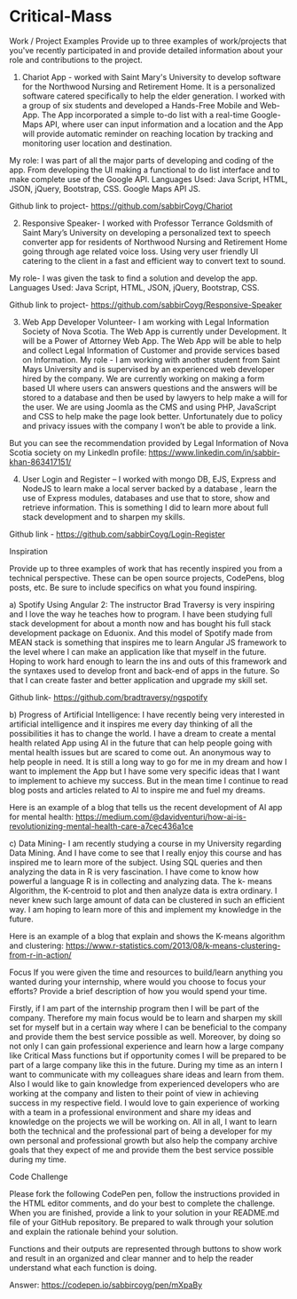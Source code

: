 # Critical-Mass

Work / Project Examples
Provide up to three examples of work/projects that you've recently participated in and provide detailed information about your role and contributions to the project.
1. Chariot App - worked with Saint Mary's University to develop software for the Northwood Nursing and Retirement Home.
It is a personalized software catered specifically to help the elder generation. I worked with a group of six students and developed a Hands-Free Mobile and Web-App. The App incorporated a simple to-do list with a real-time Google-Maps API, where user can input information and a location and the App will provide automatic reminder on reaching location by tracking and monitoring user location and destination. 


My role: I was part of all the major parts of developing and coding of the app. From developing the UI making a functional to do list interface and to make complete use of the Google API. 
Languages Used: Java Script, HTML, JSON, jQuery, Bootstrap, CSS. Google Maps API JS.


Github link to project- https://github.com/sabbirCoyg/Chariot

2. Responsive Speaker- I worked with Professor Terrance Goldsmith of Saint Mary’s University on developing a personalized text to speech converter app for residents of Northwood Nursing and Retirement Home going through age related voice loss. Using very user friendly UI catering to the client in a fast and efficient way to convert text to sound. 


My role- I was given the task to find a solution and develop the app.
Languages Used: Java Script, HTML, JSON, jQuery, Bootstrap, CSS.


Github link to project- https://github.com/sabbirCoyg/Responsive-Speaker

3. Web App Developer Volunteer- I am working with Legal Information Society of Nova Scotia. The Web App is currently under Development. It will be a Power of Attorney Web App. The Web App will be able to help and collect Legal Information of Customer and provide services based on Information.
My role - I am working with another student from Saint Mays University and is supervised by an experienced web developer hired by the company. We are currently working on making a form based UI where users can answers questions and the answers will be stored to a database and then be used by lawyers to help make a will for the user. We are using Joomla as the CMS and using PHP, JavaScript and CSS to help make the page look better. Unfortunately due to policy and privacy issues with the company I won’t be able to provide a link. 


But you can see the recommendation provided by Legal Information of Nova Scotia society on my LinkedIn profile: https://www.linkedin.com/in/sabbir-khan-863417151/

4. User Login and Register – I worked with mongo DB, EJS, Express and NodeJS  to learn make a local server backed by a database , learn the use of Express modules, databases and use that to store, show and retrieve information. This is something I did to learn more about full stack development and to sharpen my skills.


Github link - https://github.com/sabbirCoyg/Login-Register

Inspiration


Provide up to three examples of work that has recently inspired you from a technical perspective. These can be open source projects, CodePens, blog posts, etc. Be sure to include specifics on what you found inspiring.


a) Spotify Using Angular 2: The instructor Brad Traversy is very inspiring and I love the way he teaches how to program. I have been studying full stack development for about a month now and has bought his full stack development package on Eduonix. And this model of Spotify made from MEAN stack is something that inspires me to learn Angular JS framework to the level where I can make an application like that myself in the future. Hoping to work hard enough to learn the ins and outs of this framework and the syntaxes used to develop front and back-end of apps in the future. So that I can create faster and better application and upgrade my skill set.


Github link- https://github.com/bradtraversy/ngspotify

b) Progress of Artificial Intelligence: I have recently being very interested in artificial intelligence and it inspires me every day thinking of all the possibilities it has to change the world. I have a dream to create  a mental health related App using AI in the future that can help people going with mental health issues but are scared to come out. An anonymous way to help people in need. It is still a long way to go for me in my dream and how I want to implement the App but I have some very specific ideas that I want to implement to achieve my success. But in the mean time I continue to read blog posts and articles related to AI to inspire me and fuel my dreams.

Here is an example of a blog that tells us the recent development of AI app for mental health: https://medium.com/@davidventuri/how-ai-is-revolutionizing-mental-health-care-a7cec436a1ce

c) Data Mining- I am recently studying a course in my University regarding Data Mining. And I have come to see that I really enjoy this course and has inspired me to learn more of the subject. Using SQL queries and then analyzing the data in R is very fascination. I have come to know how powerful a language R is in collecting and analyzing data. The k- means Algorithm, the K-centroid to plot and then analyze data is extra ordinary. I never knew such large amount of data can be clustered in such an efficient way. I am hoping to learn more of this and implement my knowledge in the future. 

Here is an example of a blog that explain and shows the K-means algorithm and clustering: https://www.r-statistics.com/2013/08/k-means-clustering-from-r-in-action/


Focus
If you were given the time and resources to build/learn anything you wanted during your internship, where would you choose to focus your efforts? Provide a brief description of how you would spend your time.


Firstly, if I am part of the internship program then I will be part of the company. Therefore my main focus would be to learn and sharpen my skill set for myself but in a certain way where I can be beneficial to the company and provide them the best service possible as well. Moreover, by doing so not only I can gain professional experience and learn how a large company like Critical Mass functions but if opportunity comes I will be prepared to be part of a large company like this in the future. During my time as an intern I want to communicate with my colleagues share ideas and learn from them. Also I would like to gain knowledge from experienced developers who are working at the company and listen to their point of view in achieving success in my respective field. I would love to gain experience of working with a team in a professional environment and share my ideas and knowledge on the projects we will be working on. All in all, I want to learn both the technical and the professional part of being a developer for my own personal and professional growth but also help the company archive goals that they expect of me and provide them the best service possible during my time.


Code Challenge


Please fork the following CodePen pen, follow the instructions provided in the HTML editor comments, and do your best to complete the challenge. When you are finished, provide a link to your solution in your README.md file of your GitHub repository. Be prepared to walk through your solution and explain the rationale behind your solution.

Functions and their outputs are represented through buttons to show work and result in an organized and clear manner and to help the reader understand what each function is doing.


Answer: https://codepen.io/sabbircoyg/pen/mXpaBy













